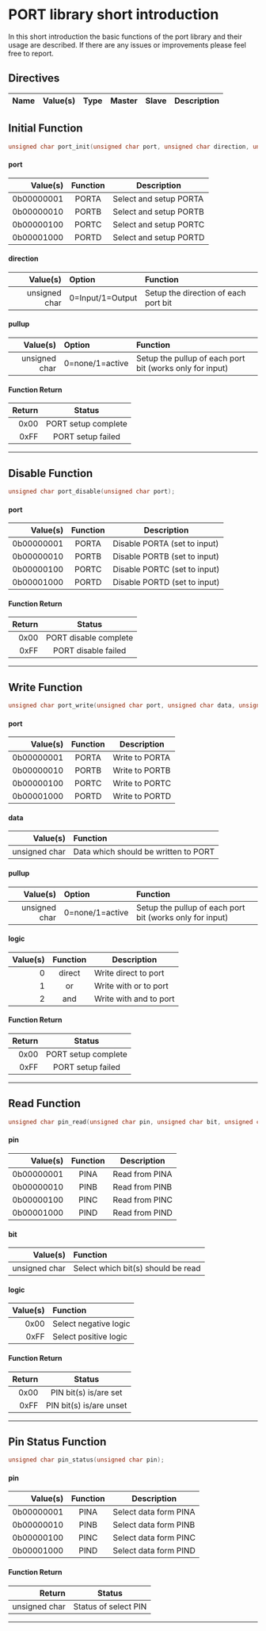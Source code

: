 # PORT library short introduction

In this short introduction the basic functions of the port library and their usage are described. If there are any issues or improvements please feel free to report.

## Directives

| Name          | Value(s)            | Type | Master | Slave | Description                  |
|---------------|:--------------------|:----:|:------:|:-----:|------------------------------|

## Initial Function

```c
unsigned char port_init(unsigned char port, unsigned char direction, unsigned char pullup);
```

#### port
| Value(s)   | Function | Description            |
|-----------:|:--------:|------------------------|
| 0b00000001 | PORTA    | Select and setup PORTA |
| 0b00000010 | PORTB    | Select and setup PORTB |
| 0b00000100 | PORTC    | Select and setup PORTC |
| 0b00001000 | PORTD    | Select and setup PORTD |

#### direction
| Value(s)      | Option           | Function                             |
|--------------:|:-----------------|:-------------------------------------|
| unsigned char | 0=Input/1=Output | Setup the direction of each port bit |

#### pullup
| Value(s)      | Option           | Function                                                 |
|--------------:|:-----------------|:---------------------------------------------------------|
| unsigned char | 0=none/1=active  | Setup the pullup of each port bit (works only for input) |

#### Function Return
| Return | Status              |
|-------:|:-------------------:|
| 0x00   | PORT setup complete |
| 0xFF   | PORT setup failed   |

---

## Disable Function

```c
unsigned char port_disable(unsigned char port);
```

#### port
| Value(s)   | Function | Description                  |
|-----------:|:--------:|------------------------------|
| 0b00000001 | PORTA    | Disable PORTA (set to input) |
| 0b00000010 | PORTB    | Disable PORTB (set to input) |
| 0b00000100 | PORTC    | Disable PORTC (set to input) |
| 0b00001000 | PORTD    | Disable PORTD (set to input) |

#### Function Return
| Return | Status                |
|-------:|:---------------------:|
| 0x00   | PORT disable complete |
| 0xFF   | PORT disable failed   |

---

## Write Function

```c
unsigned char port_write(unsigned char port, unsigned char data, unsigned char logic);
```

#### port
| Value(s)   | Function | Description    |
|-----------:|:--------:|----------------|
| 0b00000001 | PORTA    | Write to PORTA |
| 0b00000010 | PORTB    | Write to PORTB |
| 0b00000100 | PORTC    | Write to PORTC |
| 0b00001000 | PORTD    | Write to PORTD |

#### data
| Value(s)      | Function                             |
|--------------:|:-------------------------------------|
| unsigned char | Data which should be written to PORT |

#### pullup
| Value(s)      | Option           | Function                                                 |
|--------------:|:-----------------|:---------------------------------------------------------|
| unsigned char | 0=none/1=active  | Setup the pullup of each port bit (works only for input) |

#### logic
| Value(s) | Function | Description            |
|---------:|:--------:|------------------------|
| 0        | direct   | Write direct to port   |
| 1        | or       | Write with or to port  |
| 2        | and      | Write with and to port |

#### Function Return
| Return | Status              |
|-------:|:-------------------:|
| 0x00   | PORT setup complete |
| 0xFF   | PORT setup failed   |

---

## Read Function

```c
unsigned char pin_read(unsigned char pin, unsigned char bit, unsigned char logic);
```

#### pin
| Value(s)   | Function | Description    |
|-----------:|:--------:|----------------|
| 0b00000001 | PINA     | Read from PINA |
| 0b00000010 | PINB     | Read from PINB |
| 0b00000100 | PINC     | Read from PINC |
| 0b00001000 | PIND     | Read from PIND |

#### bit
| Value(s)      | Function                           |
|--------------:|:-----------------------------------|
| unsigned char | Select which bit(s) should be read |

#### logic
| Value(s) | Function              |
|---------:|:----------------------|
| 0x00     | Select negative logic |
| 0xFF     | Select positive logic |

#### Function Return
| Return | Status                  |
|-------:|:-----------------------:|
| 0x00   | PIN bit(s) is/are set   |
| 0xFF   | PIN bit(s) is/are unset |

---

## Pin Status Function

```c
unsigned char pin_status(unsigned char pin);
```

#### pin
| Value(s)   | Function | Description           |
|-----------:|:--------:|-----------------------|
| 0b00000001 | PINA     | Select data form PINA |
| 0b00000010 | PINB     | Select data form PINB |
| 0b00000100 | PINC     | Select data form PINC |
| 0b00001000 | PIND     | Select data form PIND |


#### Function Return
| Return        | Status                  |
|--------------:|:-----------------------:|
| unsigned char | Status of select PIN    |

---







